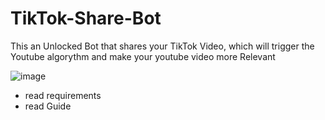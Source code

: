 # TikTok-Share-Bot

This an Unlocked Bot that shares your TikTok Video, which will trigger the Youtube algorythm and make your youtube video more Relevant

![image](https://user-images.githubusercontent.com/98614666/153663283-d2b34b71-d31a-4fbf-9c0a-043ea9ba1716.png)

- read requirements
- read Guide

